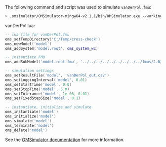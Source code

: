 The following command and script was used to simulate `vanDerPol.fmu`:
```bash
> .omsimulator/OMSimulator-mingw64-v2.1.1/bin/OMSimulator.exe --workingDir=results/2.0/cs/win64/OMSimulator/v2.1.1/FMUSDK/2.0.3/vanDerPol --stripRoot=true --skipCSVHeader=true --addParametersToCSV=true --suppressPath=true --timeout=60 vanDerPol.lua
```

vanDerPol.lua:
```lua
-- lua file for vanDerPol.fmu
oms_setTempDirectory('C:/Temp/cross-check')
oms_newModel('model')
oms_addSystem('model.root', oms_system_wc)

-- instantiate FMU
oms_addSubModel('model.root.fmu', '../../../../../../../../../fmus/2.0/cs/win64/FMUSDK/2.0.3/vanDerPol/vanDerPol.fmu')

-- simulation settings
oms_setResultFile('model', 'vanDerPol_out.csv')
oms_setLoggingInterval('model', 0.01)
oms_setStartTime('model', 0.0)
oms_setStopTime('model', 5.0)
oms_setTolerance('model', 1e-06, 0.01)
oms_setFixedStepSize('model', 0.1)

-- instantiate, initialize and simulate
oms_instantiate('model')
oms_initialize('model')
oms_simulate('model')
oms_terminate('model')
oms_delete('model')
```
See the [OMSimulator documentation](https://openmodelica.org/doc/OMSimulator/master/html/index.html) for more information.

